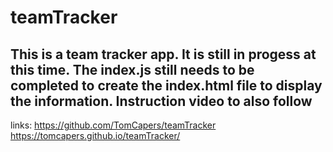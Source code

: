 # teamTracker

## This is a team tracker app. It is still in progess at this time. The index.js still needs to be completed to create the index.html file to display the information. Instruction video to also follow

links:
https://github.com/TomCapers/teamTracker
https://tomcapers.github.io/teamTracker/